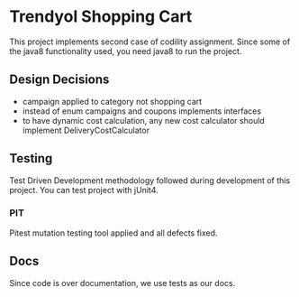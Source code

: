 
# Trendyol Shopping Cart
This project implements second case of codility assignment. Since some of the java8 functionality used, you need java8 to run the project.

## Design Decisions
- campaign applied to category not shopping cart
- instead of enum campaigns and coupons implements interfaces
- to have dynamic cost calculation, any new cost calculator should implement DeliveryCostCalculator

## Testing
Test Driven Development methodology followed during development of this project. You can test project with jUnit4.

### PIT
Pitest mutation testing tool applied and all defects fixed.

## Docs
Since code is over documentation, we use tests as our docs. 
